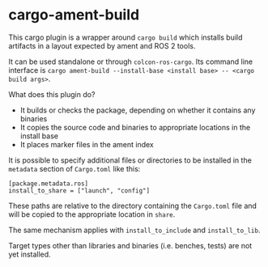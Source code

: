 # cargo-ament-build

This cargo plugin is a wrapper around `cargo build` which installs build artifacts in a layout expected by ament and ROS 2 tools.

It can be used standalone or through `colcon-ros-cargo`. Its command line interface is `cargo ament-build --install-base <install base> -- <cargo build args>`.

What does this plugin do?
- It builds or checks the package, depending on whether it contains any binaries
- It copies the source code and binaries to appropriate locations in the install base
- It places marker files in the ament index

It is possible to specify additional files or directories to be installed in the `metadata` section of `Cargo.toml` like this:
```
[package.metadata.ros]
install_to_share = ["launch", "config"]
```
These paths are relative to the directory containing the `Cargo.toml` file and will be copied to the appropriate location in `share`.

The same mechanism applies with `install_to_include` and `install_to_lib`.

Target types other than libraries and binaries (i.e. benches, tests) are not yet installed.